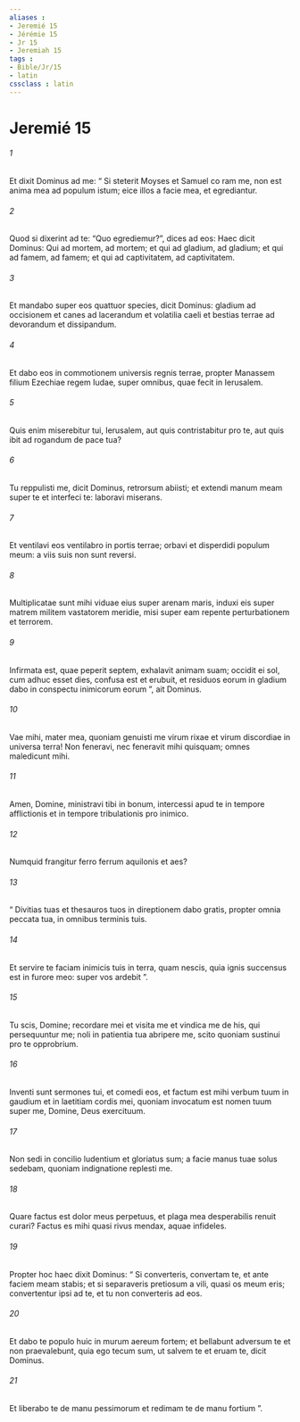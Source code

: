 ```yaml
---
aliases : 
- Jeremié 15
- Jérémie 15
- Jr 15
- Jeremiah 15
tags : 
- Bible/Jr/15
- latin
cssclass : latin
---
```


# Jeremié 15

###### 1
Et dixit Dominus ad me: “ Si steterit Moyses et Samuel co ram me, non est anima mea ad populum istum; eice illos a facie mea, et egrediantur. 
###### 2
Quod si dixerint ad te: “Quo egrediemur?”, dices ad eos: Haec dicit Dominus: Qui ad mortem, ad mortem; et qui ad gladium, ad gladium; et qui ad famem, ad famem; et qui ad captivitatem, ad captivitatem.
###### 3
Et mandabo super eos quattuor species, dicit Dominus: gladium ad occisionem et canes ad lacerandum et volatilia caeli et bestias terrae ad devorandum et dissipandum. 
###### 4
Et dabo eos in commotionem universis regnis terrae, propter Manassem filium Ezechiae regem Iudae, super omnibus, quae fecit in Ierusalem.
###### 5
Quis enim miserebitur tui, Ierusalem, aut quis contristabitur pro te, aut quis ibit ad rogandum de pace tua?
###### 6
Tu reppulisti me, dicit Dominus, retrorsum abiisti; et extendi manum meam super te et interfeci te: laboravi miserans.
###### 7
Et ventilavi eos ventilabro in portis terrae; orbavi et disperdidi populum meum: a viis suis non sunt reversi.
###### 8
Multiplicatae sunt mihi viduae eius super arenam maris, induxi eis super matrem militem vastatorem meridie, misi super eam repente perturbationem et terrorem.
###### 9
Infirmata est, quae peperit septem, exhalavit animam suam; occidit ei sol, cum adhuc esset dies, confusa est et erubuit, et residuos eorum in gladium dabo in conspectu inimicorum eorum ”, ait Dominus.
###### 10
Vae mihi, mater mea, quoniam genuisti me virum rixae et virum discordiae in universa terra! Non feneravi, nec feneravit mihi quisquam; omnes maledicunt mihi.
###### 11
Amen, Domine, ministravi tibi in bonum, intercessi apud te in tempore afflictionis et in tempore tribulationis pro inimico.
###### 12
Numquid frangitur ferro ferrum aquilonis et aes?
###### 13
“ Divitias tuas et thesauros tuos in direptionem dabo gratis, propter omnia peccata tua, in omnibus terminis tuis.
###### 14
Et servire te faciam inimicis tuis in terra, quam nescis, quia ignis succensus est in furore meo: super vos ardebit ”.
###### 15
Tu scis, Domine; recordare mei et visita me et vindica me de his, qui persequuntur me; noli in patientia tua abripere me, scito quoniam sustinui pro te opprobrium.
###### 16
Inventi sunt sermones tui, et comedi eos, et factum est mihi verbum tuum in gaudium et in laetitiam cordis mei, quoniam invocatum est nomen tuum super me, Domine, Deus exercituum.
###### 17
Non sedi in concilio ludentium et gloriatus sum; a facie manus tuae solus sedebam, quoniam indignatione replesti me.
###### 18
Quare factus est dolor meus perpetuus, et plaga mea desperabilis renuit curari? Factus es mihi quasi rivus mendax, aquae infideles.
###### 19
Propter hoc haec dixit Dominus: “ Si converteris, convertam te, et ante faciem meam stabis; et si separaveris pretiosum a vili, quasi os meum eris; convertentur ipsi ad te, et tu non converteris ad eos.
###### 20
Et dabo te populo huic in murum aereum fortem; et bellabunt adversum te et non praevalebunt, quia ego tecum sum, ut salvem te et eruam te, dicit Dominus.
###### 21
Et liberabo te de manu pessimorum et redimam te de manu fortium ”.

